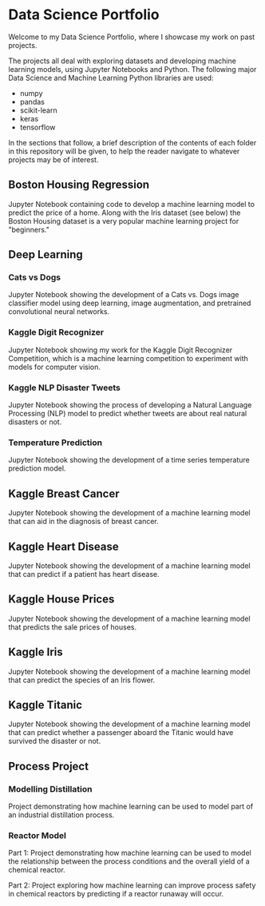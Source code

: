 # Data Science Portfolio

Welcome to my Data Science Portfolio, where I showcase my work on past projects.

The projects all deal with exploring datasets and developing machine learning models, using Jupyter Notebooks and Python. The following major Data Science and Machine Learning Python libraries are used:
* numpy
* pandas
* scikit-learn
* keras
* tensorflow

In the sections that follow, a brief description of the contents of each folder in this repository will be given, to help the reader navigate to whatever projects may be of interest.

## Boston Housing Regression

Jupyter Notebook containing code to develop a machine learning model to predict the price of a home. Along with the Iris dataset (see below) the Boston Housing dataset is a very popular machine learning project for "beginners."

## Deep Learning

### Cats vs Dogs

Jupyter Notebook showing the development of a Cats vs. Dogs image classifier model using deep learning, image augmentation, and pretrained convolutional neural networks.

### Kaggle Digit Recognizer

Jupyter Notebook showing my work for the Kaggle Digit Recognizer Competition, which is a machine learning competition to experiment with models for computer vision.

### Kaggle NLP Disaster Tweets

Jupyter Notebook showing the process of developing a Natural Language Processing (NLP) model to predict whether tweets are about real natural disasters or not.

### Temperature Prediction

Jupyter Notebook showing the development of a time series temperature prediction model.

## Kaggle Breast Cancer

Jupyter Notebook showing the development of a machine learning model that can aid in the diagnosis of breast cancer.

## Kaggle Heart Disease

Jupyter Notebook showing the development of a machine learning model that can predict if a patient has heart disease.

## Kaggle House Prices

Jupyter Notebook showing the development of a machine learning model that predicts the sale prices of houses.

## Kaggle Iris

Jupyter Notebook showing the development of a machine learning model that can predict the species of an Iris flower.

## Kaggle Titanic

Jupyter Notebook showing the development of a machine learning model that can predict whether a passenger aboard the Titanic would have survived the disaster or not.

## Process Project

### Modelling Distillation

Project demonstrating how machine learning can be used to model part of an industrial distillation process.

### Reactor Model

Part 1: Project demonstrating how machine learning can be used to model the relationship between the process conditions and the overall yield of a chemical reactor.

Part 2: Project exploring how machine learning can improve process safety in chemical reactors by predicting if a reactor runaway will occur.